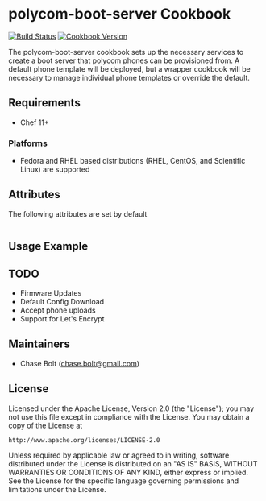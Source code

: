 # polycom-boot-server Cookbook
[![Build Status](https://travis-ci.org/chasebolt/chef-polycom-boot-server.svg?branch=master)](http://travis-ci.org/chasebolt/chef-polycom-boot-server) [![Cookbook Version](https://img.shields.io/cookbook/v/polycom-boot-server.svg)](https://supermarket.chef.io/cookbooks/polycom-boot-server)

The polycom-boot-server cookbook sets up the necessary services to create a boot server
that polycom phones can be provisioned from. A default phone template will be deployed,
but a wrapper cookbook will be necessary to manage individual phone templates
or override the default.

## Requirements
- Chef 11+

### Platforms
- Fedora and RHEL based distributions (RHEL, CentOS, and Scientific Linux) are supported

## Attributes
The following attributes are set by default

```ruby
```

## Usage Example


## TODO
- Firmware Updates
- Default Config Download
- Accept phone uploads
- Support for Let's Encrypt

## Maintainers

* Chase Bolt (<chase.bolt@gmail.com>)

## License
Licensed under the Apache License, Version 2.0 (the "License");
you may not use this file except in compliance with the License.
You may obtain a copy of the License at

    http://www.apache.org/licenses/LICENSE-2.0

Unless required by applicable law or agreed to in writing, software
distributed under the License is distributed on an "AS IS" BASIS,
WITHOUT WARRANTIES OR CONDITIONS OF ANY KIND, either express or implied.
See the License for the specific language governing permissions and
limitations under the License.
